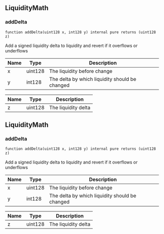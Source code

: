 
## LiquidityMath

### addDelta

```solidity
function addDelta(uint128 x, int128 y) internal pure returns (uint128 z)
```

Add a signed liquidity delta to liquidity and revert if it overflows or underflows

| Name | Type | Description |
| ---- | ---- | ----------- |
| x | uint128 | The liquidity before change |
| y | int128 | The delta by which liquidity should be changed |

| Name | Type | Description |
| ---- | ---- | ----------- |
| z | uint128 | The liquidity delta |

## LiquidityMath

### addDelta

```solidity
function addDelta(uint128 x, int128 y) internal pure returns (uint128 z)
```

Add a signed liquidity delta to liquidity and revert if it overflows or underflows

| Name | Type | Description |
| ---- | ---- | ----------- |
| x | uint128 | The liquidity before change |
| y | int128 | The delta by which liquidity should be changed |

| Name | Type | Description |
| ---- | ---- | ----------- |
| z | uint128 | The liquidity delta |


